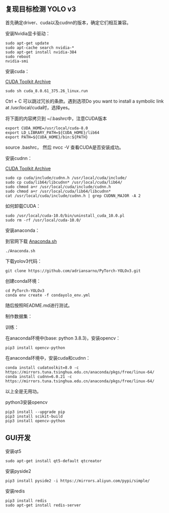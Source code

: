 ## 复现目标检测 YOLO v3

首先确定driver、cuda以及cudnn的版本，确定它们相互兼容。

安装Nvidia显卡驱动：

```
sudo apt-get update
sudo apt-cache search nvidia-*
sudo apt-get install nvidia-384
sudo reboot
nvidia-smi
```

安装cuda：

[CUDA Toolkit Archive](https://developer.nvidia.com/cuda-toolkit-archive)

```
sudo sh cuda_8.0.61_375.26_linux.run
```

Ctrl + C 可以跳过冗长的条款。遇到选项Do you want to install a symbolic link at /usr/local/cuda时，选择yes。

将下面的内容拷贝到 ~/.bashrc中，注意CUDA版本

```
export CUDA_HOME=/usr/local/cuda-8.0
export LD_LIBRARY_PATH=${CUDA_HOME}/lib64
export PATH=${CUDA_HOME}/bin:${PATH}
```

source .bashrc， 然后 nvcc -V 查看CUDA是否安装成功。

安装cudnn：

[CUDA Toolkit Archive](https://developer.nvidia.com/cuda-toolkit-archive)

```
sudo cp cuda/include/cudnn.h /usr/local/cuda/include/
sudo cp cuda/lib64/libcudnn* /usr/local/cuda/lib64/
sudo chmod a+r /usr/local/cuda/include/cudnn.h
sudo chmod a+r /usr/local/cuda/lib64/libcudnn*
cat /usr/local/cuda/include/cudnn.h | grep CUDNN_MAJOR -A 2
```

如何卸载CUDA：

```
sudo /usr/local/cuda-10.0/bin/uninstall_cuda_10.0.pl
sudo rm -rf /usr/local/cuda-10.0/
```

安装anaconda：

到官网下载 [Anaconda.sh](https://www.anaconda.com/products/individual)

```
./Anaconda.sh
```

下载yolov3代码：

```
git clone https://github.com/adriansarno/PyTorch-YOLOv3.git
```

创建conda环境：

```
cd PyTorch-YOLOv3
conda env create -f condayolo_env.yml
```

随后按照README.md进行测试。

制作数据集：

训练：

在anaconda环境中(base: python 3.8.3)，安装opencv：

```
pip3 install opencv-python
```

在anaconda环境中，安装cuda和cudnn：

```
conda install cudatoolkit=8.0 -c https://mirrors.tuna.tsinghua.edu.cn/anaconda/pkgs/free/linux-64/
conda install cudnn=6.0.21 -c https://mirrors.tuna.tsinghua.edu.cn/anaconda/pkgs/free/linux-64/
```

以上全是无用功。

python3安装opencv

```
pip3 install --upgrade pip
pip3 install scikit-build
pip3 install opencv-python
```

## GUI开发

安装qt5

```
sudo apt-get install qt5-default qtcreator
```

安装pyside2

```
pip3 install pyside2 -i https://mirrors.aliyun.com/pypi/simple/
```

安装redis

```
pip3 install redis
sudo apt-get install redis-server
```